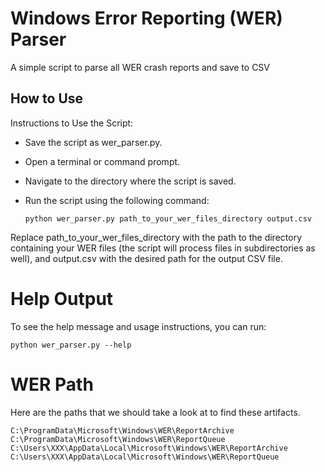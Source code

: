 # Windows Error Reporting (WER) Parser
A simple script to parse all WER crash reports and save to CSV

## How to Use
Instructions to Use the Script:

- Save the script as wer_parser.py.
- Open a terminal or command prompt.
- Navigate to the directory where the script is saved.
- Run the script using the following command:

   `python wer_parser.py path_to_your_wer_files_directory output.csv`

Replace path_to_your_wer_files_directory with the path to the directory containing your WER files (the script will process files in subdirectories as well), and output.csv with the desired path for the output CSV file.

# Help Output
To see the help message and usage instructions, you can run:

`python wer_parser.py --help`

# WER Path
Here are the paths that we should take a look at to find these artifacts.
```
C:\ProgramData\Microsoft\Windows\WER\ReportArchive
C:\ProgramData\Microsoft\Windows\WER\ReportQueue
C:\Users\XXX\AppData\Local\Microsoft\Windows\WER\ReportArchive
C:\Users\XXX\AppData\Local\Microsoft\Windows\WER\ReportQueue
```
